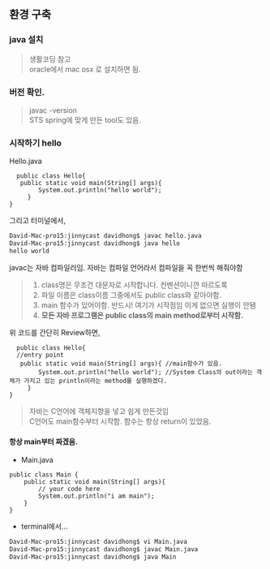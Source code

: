 
## 환경 구축

### java 설치
  > 생활코딩 참고     
  > oracle에서 mac osx 로 설치하면 됨.

### 버전 확인.
  > javac -version      
  > STS spring에 맞게 만든 tool도 있음.

### 시작하기 hello

Hello.java
```
  public class Hello{
   public static void main(String[] args){
        System.out.println("hello world");
     }
}
```

그리고 터미널에서, 

``` bash
David-Mac-pro15:jinnycast davidhong$ javac hello.java
David-Mac-pro15:jinnycast davidhong$ java hello
hello world
```
javac는 자바 컴파일러임.
자바는 컴파일 언어라서 컴파일을 꼭 한번씩 해줘야함


>1. class명은 무조건 대문자로 시작합니다. 컨벤션이니깐 따르도록
>2. 파일 이름은 class이름 그중에서도 public class와 같아야함.
>3. main 함수가 있어야함. 반드시! 여기가 시작점임 이게 없으면 실행이 안됌
>4. **모든 자바 프로그램은 public class의 main method로부터 시작함.**


위 코드를 간단히 Review하면,
```
  public class Hello{
  //entry point
   public static void main(String[] args){ //main함수가 있음.
        System.out.println("hello world"); //System Class의 out이라는 객체가 가지고 있는 println이라는 method를 실행하겠다.
     }
}
```

> 자바는 C언어에 객체지향을 넣고 쉽게 만든것임  
> C언어도 main함수부터 시작함. 함수는 항상 return이 있었음.

#### 항상 main부터 짜겠음.

* Main.java
```
public class Main {
    public static void main(String[] args){
        // your code here
        System.out.println("i am main");
    }
}
```

* terminal에서...
```bash
David-Mac-pro15:jinnycast davidhong$ vi Main.java
David-Mac-pro15:jinnycast davidhong$ javac Main.java
David-Mac-pro15:jinnycast davidhong$ java Main
```


